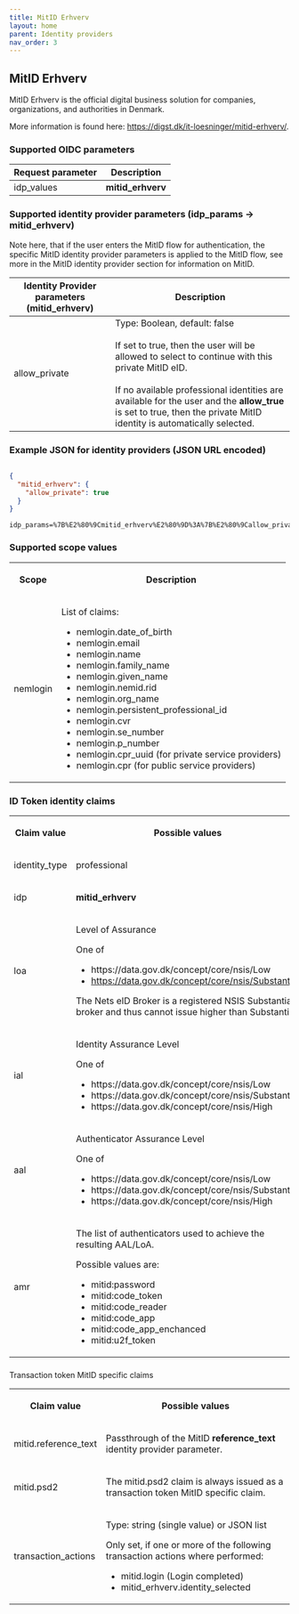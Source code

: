 ```yaml
---
title: MitID Erhverv
layout: home
parent: Identity providers
nav_order: 3
---
```


## MitID Erhverv

MitID Erhverv is the official digital business solution for companies, organizations, and authorities in Denmark.

More information is found here: <https://digst.dk/it-loesninger/mitid-erhverv/>.

### Supported OIDC parameters

| **Request parameter** | **Description** |
| --- | --- |
| idp_values | **mitid_erhverv** |

### Supported identity provider parameters (idp_params -> mitid_erhverv)

Note here, that if the user enters the MitID flow for authentication, the specific MitID identity provider parameters is applied to the MitID flow, see more in the MitID identity provider section for information on MitID.

| **Identity Provider parameters (mitid_erhverv)** | **Description** |
| --- | --- |
| allow_private | Type: Boolean, default: false<br><br>If set to true, then the user will be allowed to select to continue with this private MitID eID.<br><br>If no available professional identities are available for the user and the **allow_true** is set to true, then the private MitID identity is automatically selected. |

### Example JSON for identity providers (JSON URL encoded)

```json

{
  "mitid_erhverv": {
    "allow_private": true
  }
}

```

```URL
idp_params=%7B%E2%80%9Cmitid_erhverv%E2%80%9D%3A%7B%E2%80%9Callow_private%E2%80%9D%3Atrue%7D%7D
```

### Supported scope values

<table><tbody><tr><th><p><strong>Scope</strong></p></th><th><p><strong>Description</strong></p></th></tr><tr><td><p>nemlogin</p></td><td><p>List of claims:</p><ul><li>nemlogin.date_of_birth</li><li>nemlogin.email</li><li>nemlogin.name</li><li>nemlogin.family_name</li><li>nemlogin.given_name</li><li>nemlogin.nemid.rid</li><li>nemlogin.org_name</li><li>nemlogin.persistent_professional_id</li><li>nemlogin.cvr</li><li>nemlogin.se_number</li><li>nemlogin.p_number</li><li>nemlogin.cpr_uuid (for private service providers)</li><li>nemlogin.cpr (for public service providers)</li></ul></td></tr></tbody></table>

### ID Token identity claims

<table><tbody><tr><th><p><strong>Claim value</strong></p></th><th><p><strong>Possible values</strong></p></th></tr><tr><td><p>identity_type</p></td><td><p>professional</p></td></tr><tr><td><p>idp</p></td><td><p><strong>mitid_erhverv</strong></p></td></tr><tr><td><p>loa</p></td><td><p>Level of Assurance</p><p>One of</p><ul><li>https://data.gov.dk/concept/core/nsis/Low</li><li><a href="https://data.gov.dk/concept/core/nsis/Substantial">https://data.gov.dk/concept/core/nsis/Substantial</a></li></ul><p>The Nets eID Broker is a registered NSIS Substantial broker and thus cannot issue higher than Substantial.</p></td></tr><tr><td><p>ial</p></td><td><p>Identity Assurance Level</p><p>One of</p><ul><li>https://data.gov.dk/concept/core/nsis/Low</li><li>https://data.gov.dk/concept/core/nsis/Substantial</li><li>https://data.gov.dk/concept/core/nsis/High</li></ul></td></tr><tr><td><p>aal</p></td><td><p>Authenticator Assurance Level</p><p>One of</p><ul><li>https://data.gov.dk/concept/core/nsis/Low</li><li>https://data.gov.dk/concept/core/nsis/Substantial</li><li>https://data.gov.dk/concept/core/nsis/High</li></ul></td></tr><tr><td><p>amr</p></td><td><p>The list of authenticators used to achieve the resulting AAL/LoA.</p><p>Possible values are:</p><ul><li>mitid:password</li><li>mitid:code_token</li><li>mitid:code_reader</li><li>mitid:code_app</li><li>mitid:code_app_enchanced</li><li>mitid:u2f_token</li></ul></td></tr></tbody></table>

###

Transaction token MitID specific claims

<table><tbody><tr><th><p><strong>Claim value</strong></p></th><th><p><strong>Possible values</strong></p></th></tr><tr><td><p>mitid.reference_text</p></td><td><p>Passthrough of the MitID <strong>reference_text</strong> identity provider parameter.</p></td></tr><tr><td><p>mitid.psd2</p></td><td><p>The mitid.psd2 claim is always issued as a transaction token MitID specific claim.</p></td></tr><tr><td><p>transaction_actions</p></td><td><p>Type: string (single value) or JSON list</p><p>Only set, if one or more of the following transaction actions where performed:</p><ul><li>mitid.login (Login completed)</li><li>mitid_erhverv.identity_selected</li></ul></td></tr></tbody></table>
